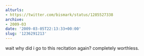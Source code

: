```yaml
---
alturls:
- https://twitter.com/bismark/status/1285527338
archive:
- 2009-03
date: '2009-03-05T22:13:33+00:00'
slug: '1236291213'
---
```


wait why did i go to this recitation again? completely worthless.

